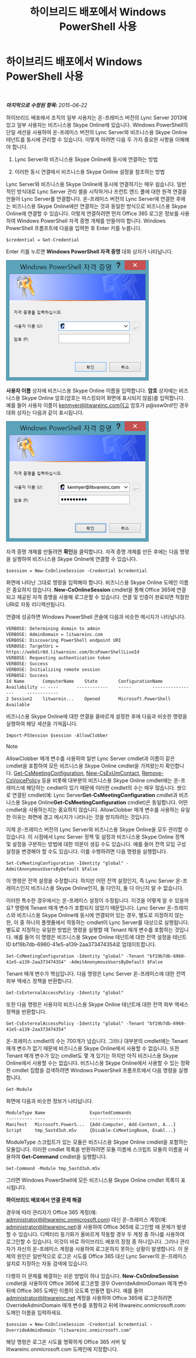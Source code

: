 ﻿---
title: 하이브리드 배포에서 Windows PowerShell 사용
TOCTitle: 하이브리드 배포에서 Windows PowerShell 사용
ms:assetid: b19625d4-4b68-403c-a072-5296aa590556
ms:mtpsurl: https://technet.microsoft.com/ko-kr/library/Dn362835(v=OCS.15)
ms:contentKeyID: 56270290
ms.date: 08/24/2015
mtps_version: v=OCS.15
ms.translationtype: HT
---

# 하이브리드 배포에서 Windows PowerShell 사용

 

_**마지막으로 수정된 항목:** 2015-06-22_

하이브리드 배포에서 조직의 일부 사용자는 온-프레미스 버전의 Lync Server 2013에 있고 일부 사용자는 비즈니스용 Skype Online에 있습니다. Windows PowerShell의 단일 세션을 사용하여 온-프레미스 버전의 Lync Server와 비즈니스용 Skype Online 테넌트를 동시에 관리할 수 있습니다. 이렇게 하려면 다음 두 가지 중요한 사항을 이해해야 합니다.

1.  Lync Server와 비즈니스용 Skype Online에 동시에 연결하는 방법

2.  이러한 동시 연결에서 비즈니스용 Skype Online 설정을 참조하는 방법

Lync Server와 비즈니스용 Skype Online에 동시에 연결하기는 매우 쉽습니다. 일반적인 방식대로 Lync Server 관리 셸을 시작하거나 프런트 엔드 풀에 대한 원격 연결을 만들어 Lync Server를 연결합니다. 온-프레미스 버전의 Lync Server에 연결한 후에는 비즈니스용 Skype Online에만 연결하는 것과 동일한 방식으로 비즈니스용 Skype Online에 연결할 수 있습니다. 이렇게 연결하려면 먼저 Office 365 로그온 정보를 사용하여 Windows PowerShell 자격 증명 개체를 만들어야 합니다. Windows PowerShell 프롬프트에 다음을 입력한 후 Enter 키를 누릅니다.

    $credential = Get-Credential

Enter 키를 누르면 **Windows PowerShell 자격 증명** 대화 상자가 나타납니다.

![Windows PowerShell 로그인 자격 증명](images/Dn362795.0f04e0a1-c9d6-4341-a0bb-ef721c4815fd(OCS.15).png "Windows PowerShell 로그인 자격 증명")

**사용자 이름** 상자에 비즈니스용 Skype Online 이름을 입력합니다. **암호** 상자에는 비즈니스용 Skype Online 암호(암호는 마스킹되어 화면에 표시되지 않음)를 입력합니다. 예를 들어 사용자 이름이 kenmyer@litwareinc.com이고 암호가 p@ssw0rd\!인 경우 대화 상자는 다음과 같이 표시됩니다.

![Windows PowerShell 자격 증명 로그인](images/Dn362795.85977a0e-b14a-4aec-a45e-8548e9c9f691(OCS.15).png "Windows PowerShell 자격 증명 로그인")

자격 증명 개체를 만들려면 **확인**을 클릭합니다. 자격 증명 개체를 만든 후에는 다음 명령을 실행하여 비즈니스용 Skype Online에 연결할 수 있습니다.

    $session = New-CsOnlineSession -Credential $credential

화면에 나타난 그대로 명령을 입력해야 합니다. 비즈니스용 Skype Online 도메인 이름은 중요하지 않습니다. **New-CsOnlineSession** cmdlet을 통해 Office 365에 연결되고 제공된 자격 증명을 사용해 로그온할 수 있습니다. 연결 및 인증이 완료되면 적절한 URI로 자동 리디렉션됩니다.

연결에 성공하면 Windows PowerShell 콘솔에 다음과 비슷한 메시지가 나타납니다.

    VERBOSE: Determining domain to admin
    VERBOSE: AdminDomain = litwareinc.com
    VERBOSE: Discovering PowerShell endpoint URI
    VERBOSE: TargetUri = https://webdir0d.litwareinc.com/OcsPowerShellLiveId
    VERBOSE: Requesting authentication token
    VERBOSE: Success
    VERBOSE: Initializing remote session
    VERBOSE: Success
    Id Name       ComputerName    State        ConfigurationName     Availability -- ----       ------------    -----        -----------------     ------------
    2 Session2    litwarein...    Opened       Microsoft.PowerShell  Available

비즈니스용 Skype Online에 대한 연결을 올바르게 설정한 후에 다음과 비슷한 명령을 실행하여 해당 세션을 가져옵니다.

    Import-PSSession $session -AllowClobber


> [!NOTE]
> AllowClobber 매개 변수를 사용하여 일반 Lync Server cmdlet과 이름이 같은 cmdlet을 포함하여 모든 비즈니스용 Skype Online cmdlet을 가져왔는지 확인합니다. <A href="get-csmeetingconfiguration.md">Get-CsMeetingConfiguration</A>, <A href="new-csexumcontact.md">New-CsExUmContact</A>, <A href="remove-csvoicepolicy.md">Remove-CsVoicePolicy</A> 등을 비롯해 대부분의 비즈니스용 Skype Online cmdlet에는 온-프레미스에 해당하는 cmdlet이 있기 때문에 이러한 cmdlet의 수는 매우 많습니다. 쌍으로 연결된 cmdlet(예: Lync Server<STRONG>Get-CsMeetingConfiguration</STRONG> cmdlet과 비즈니스용 Skype Online<STRONG>Get-CsMeetingConfiguration</STRONG> cmdlet)은 동일합니다. 어떤 cmdlet을 사용하는지는 중요하지 않습니다. AllowClobber 매개 변수를 사용하는 유일한 이유는 화면에 경고 메시지가 나타나는 것을 방지하려는 것입니다.



이제 온-프레미스 버전의 Lync Server와 비즈니스용 Skype Online을 모두 관리할 수 있습니다. 이 시점에서 Lync Server 정책 및 설정과 비즈니스용 Skype Online 정책 및 설정을 구분하는 방법에 대한 의문이 생길 수도 있습니다. 예를 들어 전역 모임 구성 설정을 변경해야 할 수도 있습니다. 이를 수행하려면 다음 명령을 실행합니다.

    Set-CsMeetingConfiguration -Identity "global" -AdmitAnonymousUsersByDefault $False

이 명령은 전역 설정을 수정합니다. 하지만 어떤 전역 설정인지, 즉 Lync Server 온-프레미스인지 비즈니스용 Skype Online인지, 둘 다인지, 둘 다 아닌지 알 수 없습니다.

이러한 특수한 경우에서는 온-프레미스 설정이 수정됩니다. 이것을 어떻게 알 수 있을까요? 명령에 Tenant 매개 변수가 포함되지 않았기 때문입니다. Lync Server 온-프레미스와 비즈니스용 Skype Online에 동시에 연결되어 있는 경우, 별도로 지정하지 않는 한, 이 중 하나의 플랫폼에서 작동하는 cmdlet이 Lync Server를 대상으로 실행됩니다. 별도로 지정하는 유일한 방법은 명령을 실행할 때 Tenant 매개 변수를 포함하는 것입니다. 예를 들어 이 명령은 비즈니스용 Skype Online 테넌트에 대한 전역 설정을 테넌트 ID bf19b7db-6960-41e5-a139-2aa373474354로 업데이트합니다.

    Set-CsMeetingConfiguration -Identity "global" -Tenant "bf19b7db-6960-41e5-a139-2aa373474354" -AdmitAnonymousUsersByDefault $False

Tenant 매개 변수가 핵심입니다. 다음 명령은 Lync Server 온-프레미스에 대한 전역 외부 액세스 정책을 반환합니다.

    Get-CsExternalAccessPolicy -Identity "global"

또한 다음 명령은 사용자의 비즈니스용 Skype Online 테넌트에 대한 전역 외부 액세스 정책을 반환합니다.

    Get-CsExternalAccessPolicy -Identity "global" -Tenant "bf19b7db-6960-41e5-a139-2aa373474354"

온-프레미스 cmdlet의 수는 700개가 넘습니다. 그러나 대부분의 cmdlet에는 Tenant 매개 변수가 없기 때문에 비즈니스용 Skype Online에서 사용할 수 없습니다. 또한 Tenant 매개 변수가 있는 cmdlet도 몇 개 있기는 하지만 아직 비즈니스용 Skype Online에서 사용할 수는 없습니다. 비즈니스용 Skype Online에서 사용할 수 있는 정확한 cmdlet 집합을 검색하려면 Windows PowerShell 프롬프트에서 다음 명령을 실행합니다.

    Get-Module

화면에 다음과 비슷한 정보가 나타납니다.

    ModuleType Name                 ExportedCommands
    ---------- ----                 ----------------
    Manifest   Microsoft.PowerS...  {Add-Computer, Add-Content, A...}
    Script     tmp_5astd3uh.m5v     {Disable-CsMeetingRoom, Enabl...}

ModuleType 스크립트가 있는 모듈은 비즈니스용 Skype Online cmdlet을 포함하는 모듈입니다. 이러한 cmdlet 목록을 반환하려면 모듈 이름에 스크립트 모듈의 이름을 사용하여 **Get-Command** cmdlet을 실행합니다.

    Get-Command -Module tmp_5astd3uh.m5v

그러면 Windows PowerShell에 모든 비즈니스용 Skype Online cmdlet 목록이 표시됩니다.

**하이브리드 배포에서 연결 문제 해결**

경우에 따라 관리자가 Office 365 계정(예: administrator@litwareinc.onmicrosoft.com) 대신 온-프레미스 계정(예: administrator@litwareinc.net)을 사용하여 Office 365에 로그인할 때 문제가 발생할 수 있습니다. 디렉터리 동기화가 올바르게 작동할 경우 두 계정 중 하나를 사용하여 로그인할 수 있습니다. 이것이 바로 하이브리드 배포의 장점 중 하나입니다. 그러나 관리자가 자신의 온-프레미스 계정을 사용하여 로그온하지 못하는 상황이 발생합니다. 이 문제의 원인은 일반적으로 로그온 시도를 Office 365 대신 Lync Server의 온-프레미스 설치로 지정하는 자동 검색에 있습니다.

다행히 이 문제를 해결하는 쉬운 방법이 하나 있습니다. **New-CsOnlineSession** cmdlet을 사용하여 Office 365에 로그온할 경우 OverrideAdminDomain 매개 변수 뒤에 Office 365 도메인 이름이 오도록 만들면 됩니다. 예를 들어 administrator@litwareinc.net 계정을 사용하여 Office 365에 로그온하려면 OverrideAdminDomain 매개 변수를 포함하고 뒤에 litwareinc.onmicrosoft.com: 도메인 이름을 입력하세요.

    $session = New-CsOnlineSession -Credential $credential -OverrideAdminDomain "litwareinc.onmicrosoft.com"

해당 명령은 로그온 시도를 명확하게 Office 365 서버 및 litwareinc.onmicrosoft.com 도메인에 지정합니다.


